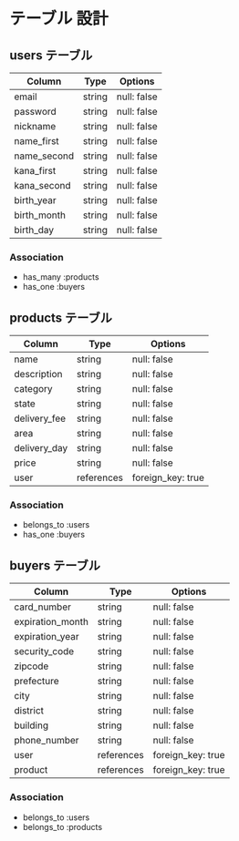 # テーブル 設計

## users テーブル

| Column             | Type                | Options                 |
|--------------------|---------------------|-------------------------|
| email              | string              | null: false             |
| password           | string              | null: false             |
| nickname           | string              | null: false             |
| name_first         | string              | null: false             |
| name_second        | string              | null: false             |
| kana_first         | string              | null: false             |
| kana_second        | string              | null: false             |
| birth_year         | string              | null: false             |
| birth_month        | string              | null: false             |
| birth_day          | string              | null: false             |

### Association

* has_many :products
* has_one  :buyers

## products テーブル

| Column             | Type                | Options                 |
|--------------------|---------------------|-------------------------|
| name               | string              | null: false             |
| description        | string              | null: false             |
| category           | string              | null: false             |
| state              | string              | null: false             |
| delivery_fee       | string              | null: false             |
| area               | string              | null: false             |
| delivery_day       | string              | null: false             |
| price              | string              | null: false             |
| user               | references          | foreign_key: true       |

### Association

* belongs_to :users
* has_one    :buyers

## buyers テーブル

| Column             | Type                | Options                 |
|--------------------|---------------------|-------------------------|
| card_number        | string              | null: false             |
| expiration_month   | string              | null: false             |
| expiration_year    | string              | null: false             |
| security_code      | string              | null: false             |
| zipcode            | string              | null: false             |
| prefecture         | string              | null: false             |
| city               | string              | null: false             |
| district           | string              | null: false             |
| building           | string              | null: false             |
| phone_number       | string              | null: false             |
| user               | references          | foreign_key: true       |
| product            | references          | foreign_key: true       |

### Association

* belongs_to :users
* belongs_to :products